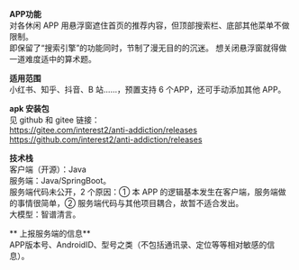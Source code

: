 **APP功能**   
对各休闲 APP 用悬浮窗遮住首页的推荐内容，但顶部搜索栏、底部其他菜单不做限制。  
即保留了“搜索引擎”的功能同时，节制了漫无目的的沉迷。
想关闭悬浮窗就得做一道难度适中的算术题。  

**适用范围**  
小红书、知乎、抖音、B 站……，预置支持 6 个APP，还可手动添加其他 APP。  

**apk 安装包**  
见 github 和 gitee 链接：  
https://gitee.com/interest2/anti-addiction/releases  
https://github.com/interest2/anti-addiction/releases  

**技术栈**  
客户端（开源）：Java  
服务端：Java/SpringBoot。  
服务端代码未公开，2 个原因：① 本 APP 的逻辑基本发生在客户端，服务端做的事情很简单，② 服务端代码与其他项目耦合，故暂不适合发出。  
大模型：智谱清言。  

** 上报服务端的信息**  
APP版本号、AndroidID、型号之类（不包括通讯录、定位等等相对敏感的信息）。